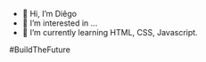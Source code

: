 - 👋 Hi, I’m Diêgo
- 👀 I’m interested in ...
- 🌱 I’m currently learning HTML, CSS, Javascript. 

#BuildTheFuture
<!---
diegohvaz/diegohvaz is a ✨ special ✨ repository because its `README.md` (this file) appears on your GitHub profile.
You can click the Preview link to take a look at your changes.
--->
